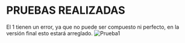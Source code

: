 # PRUEBAS REALIZADAS 
El 1 tienen un error, ya que no puede ser compuesto ni perfecto, en la versión final esto estará arreglado.
![Prueba1](/Downloads/n1.png)
